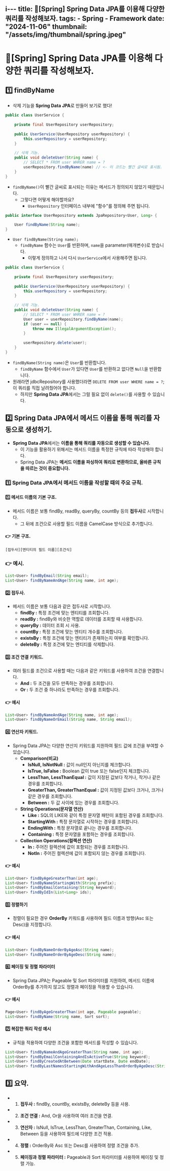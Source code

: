 i---
title: 🍃[Spring] Spring Data JPA를 이용해 다양한 쿼리를 작성해보자.
tags:
    - Spring
    - Framework
date: "2024-11-06"
thumbnail: "/assets/img/thumbnail/spring.jpeg"
---

# 🍃[Spring] Spring Data JPA를 이용해 다양한 쿼리를 작성해보자.

## 1️⃣ findByName

- 삭제 기능을 **Spring Data JPA**로 만들어 보기로 했다!

```java
public class UserService {
    
    private final UserRepository userRepository;
    
    public UserService(UserRepository userRepository) {
        this.userRepository = userRepository;
    }
    
    // 삭제 기능.
    public void deleteUser(String name) {
        // SELECT * FROM user WHRER name = ?
        userRepository.findByName(name) // <- 이 코드는 빨간 글씨로 표시됨.
    }
}
```

- `findByName()`이 빨간 글씨로 표시되는 이유는 메서드가 정의되지 않았기 때문입니다.
    - 그렇다면 어떻게 해야할까요?
        - `UserRepository` 인터페이스 내부에 "함수"를 정의해 주면 됩니다.

```java
public interface UserRepository extends JpaRepository<User, Long> {
    
    User findByName(String name);
}
```

- `User findByName(String name);`
    - `findByName` 함수는 `User`를 반환하며, `name`을 parameter(매개변수)로 받습니다.
        - 이렇게 정의하고 나서 다시 `UserService`에서 사용해주면 됩니다.

```java
public class UserService {
    
    private final UserRepository userRepository;
    
    public UserService(UserRepository userRepository) {
        this.userRepository = userRepository;
    }
    
    // 삭제 기능.
    public void deleteUser(String name) {
        // SELECT * FROM user WHRER name = ?
        User user = userRepository.findByName(name);
        if (user == null) {
            throw new IllegalArgumentException();
        }
        
        userRepository.delete(user);
    }
}
```

- `findByName(String name)`은 `User`를 반환합니다.
    - `findByName` 함수에서 `User`가 있다면 `User`를 반환하고 없다면 `Null`을 반환합니다.
- 원래라면 jdbcRepository를 사용했더라면 `DELETE FROM user WHERE name = ?`; 이 쿼리를 직접 날려줬어야 합니다.
    - 하지만 **Spring Data JPA**에서는 그럴 필요 없이 `delete()`를 사용할 수 있습니다.


## 2️⃣ Spring Data JPA에서 메서드 이름을 통해 쿼리를 자동으로 생성하기.
- **Spring Data JPA**에서는 **이름을 통해 쿼리를 자동으로 생성할 수 있습니다.**
    - 이 기능을 활용하기 위해서는 메서드 이름을 특정한 규칙에 따라 작성해야 합니다.
    - Spring Data JPA는 **메서드 이름을 파싱하여 쿼리로 변환하므로, 올바른 규칙을 따르는 것이 중요합니다.**

### 1️⃣ Spring Data JPA에서 메서드 이름을 작성할 때의 주요 규칙.

#### 1️⃣ 메서드 이름의 기본 구조.
- 메서드 이름은 보통 findBy, readBy, queryBy, countBy 등의 **접두사**로 시작합니다.
    - 그 뒤에 조건으로 사용할 필드 이름을 CamelCase 방식으로 추가합니다.

#### 👉 기본 구조.
```
[접두사][엔티티의 필드 이름][조건식]
```

### 👉 예시.
```java
List<User> findByEmail(String email);
List<User> findByNameAndAge(String name, int age);
```

#### 2️⃣ 접두사.
- 메서드 이름은 보통 다음과 같은 접두사로 시작합니다.
    - **findBy :** 특정 조건에 맞는 엔티티를 조회합니다.
    - **readBy :** findBy와 비슷한 역할로 데이터를 조회할 때 사용합니다.
    - **queryBy :** 데이터 조회 시 사용.
    - **countBy :** 특정 조건에 맞는 엔티티 개수를 조회합니다.
    - **existsBy :** 특정 조건에 맞는 엔티티가 존재하는지 여부를 확인합니다.
    - **deleteBy :** 특정 조건에 맞는 엔티티를 삭제합니다.

#### 3️⃣ 조건 연결 키워드.
- 여러 필드를 조건으로 사용할 때는 다음과 같은 키워드를 사용하여 조건을 연결합니다.
    - **And :** 두 조건을 모두 만족하는 경우를 조회합니다.
    - **Or :** 두 조건 중 하나라도 만족하는 경우를 조회합니다.

#### 👉 예시
```java
List<User> findByNameAndAge(String name, int age);
List<User> findByNameOrEmail(String name, String email);
```

#### 4️⃣ 연산자 키워드.
- Spring Data JPA는 다양한 연산지 키워드를 지원하여 필드 값에 조건을 부여할 수 있습니다.
    - **Comparison(비교)**
        - **IsNull, IsNotNull :** 값이 null인지 아닌지를 체크합니다.
        - **IsTrue, IsFalse :** Boolean 값이 true 또는 false인지 체크합니다.
        - **LessThan, LessThanEqual :** 값이 지정된 값보다 작거나, 작거나 같은 경우를 조회합니다.
        - **GreaterThan, GreaterThanEqual :** 값이 지정된 값보다 크거나, 크거나 같은 경우를 조회합니다.
        - **Between :** 두 값 사이에 있는 경우를 조회합니다.
    - **String Operations(문자열 연산)**
        - **Like :** SQL의 LIKE와 같이 특정 문자열 패턴이 포함된 경우를 조회합니다.
        - **StartingWith :** 특정 문자열로 시작하는 경우를 조회합니다.
        - **EndingWith :** 특정 문자열로 끝나는 경우를 조회합니다.
        - **Containing :** 특정 문자열을 포함하는 경우를 조회합니다.
    - **Collection Operations(컬렉션 연산)**
        - **In :** 주어진 컬렉션에 값이 포함되는 경우를 조회합니다.
        - **NotIn :** 주어진 컬렉션에 값이 포함되지 않는 경우를 조회합니다.

#### 👉 예시
```java
List<User> findByAgeGreaterThan(int age);
List<User> findByNameStartingWith(String prefix);
List<User> findByEmailContaining(String keyword);
List<User> findByIdIn(List<Long> ids);
```

#### 5️⃣ 정렬하기
- 정렬이 필요한 경우 **OrderBy** 키워드를 사용하여 필드 이름과 방향(Asc 또는 Desc)을 지정합니다.

#### 👉 예시
```java
List<User> findByNameOrderByAgeAsc(String name);
List<User> findByNameOrderByAgeDesc(String name);
```

#### 6️⃣ 페이징 및 정렬 파라미터
- Spring Data JPA는 Pageable 및 Sort 파라미터를 지원하여, 메서드 이름에 OrderBy를 추가하지 않고도 정렬과 페이징을 적용할 수 있습니다.

#### 👉 예시
```java
Page<User> findByAgeGreaterThan(int age, Pageable pageable);
List<User> findByName(String name, Sort sort);
```

#### 7️⃣ 복잡한 쿼리 작성 예시
- 규칙을 적용하여 다양한 조건을 포함한 메서드를 작성할 수 있습니다.
```java
List<User> findByNameAndAgeGreaterThan(String name, int age);
List<User> findByEmailContainingAndIsActiveTrue(String keyword);
List<User> findByCreatedAtBetween(Date startDate, Date endDate);
List<User> findByLastNamesStartingWithAndAgeLessThanOrderByAgeDesc(String prefix, int age);
```

## 3️⃣ 요약.
- 1. **접두사 :** findBy, countBy, existsBy, deleteBy 등을 사용.
- 2. **조건 연결 :** And, Or을 사용하여 여러 조건을 연결.
- 3. **연산자 :** IsNull, IsTrue, LessThan, GreaterThan, Containing, Like, Between 등을 사용하여 필드에 다양한 조건 적용.
- 4. **정렬 :** OrderBy와 Asc 또는 Desc를 사용하여 정렬 조건을 추가.
- 5. **페이징과 정렬 파라미터 :** Pageable과 Sort 파라미터를 사용하여 페이징 및 정렬 가능.
